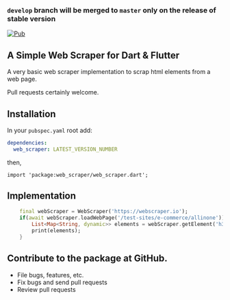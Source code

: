 ### `develop` branch will be merged to `master` only on the release of stable version

[![Pub](https://img.shields.io/pub/v/web_scraper.svg)](https://pub.dev/packages/web_scraper)
## A Simple Web Scraper for Dart & Flutter

A very basic web scraper implementation to scrap html elements from a web page.

Pull requests certainly welcome.


## Installation
In your `pubspec.yaml` root add:

```yaml
dependencies:
  web_scraper: LATEST_VERSION_NUMBER
```

then,

`import 'package:web_scraper/web_scraper.dart';`


## Implementation

```dart
    final webScraper = WebScraper('https://webscraper.io');
    if(await webScraper.loadWebPage('/test-sites/e-commerce/allinone')){
        List<Map<String, dynamic>> elements = webScraper.getElement('h3.title > a.caption', ['href']);
        print(elements);
    }

```

## Contribute to the package at GitHub.
- File bugs, features, etc.
- Fix bugs and send pull requests
- Review pull requests
